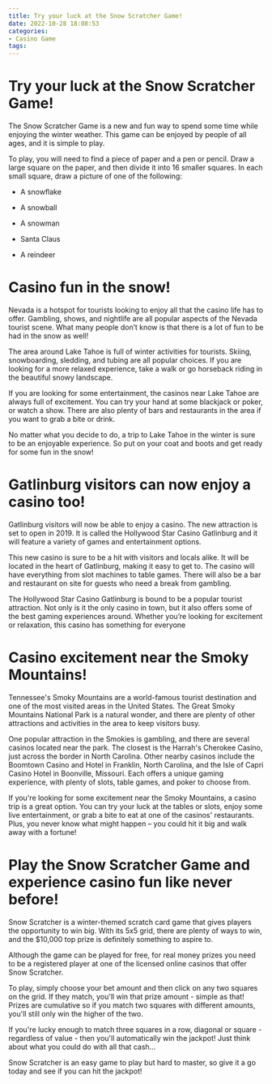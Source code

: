 ```yaml
---
title: Try your luck at the Snow Scratcher Game!
date: 2022-10-28 18:08:53
categories:
- Casino Game
tags:
---
```



#  Try your luck at the Snow Scratcher Game!

The Snow Scratcher Game is a new and fun way to spend some time while enjoying the winter weather. This game can be enjoyed by people of all ages, and it is simple to play.

To play, you will need to find a piece of paper and a pen or pencil. Draw a large square on the paper, and then divide it into 16 smaller squares. In each small square, draw a picture of one of the following:

* A snowflake

* A snowball

* A snowman

* Santa Claus

* A reindeer


#  Casino fun in the snow!

Nevada is a hotspot for tourists looking to enjoy all that the casino life has to offer. Gambling, shows, and nightlife are all popular aspects of the Nevada tourist scene. What many people don’t know is that there is a lot of fun to be had in the snow as well!

The area around Lake Tahoe is full of winter activities for tourists. Skiing, snowboarding, sledding, and tubing are all popular choices. If you are looking for a more relaxed experience, take a walk or go horseback riding in the beautiful snowy landscape.

If you are looking for some entertainment, the casinos near Lake Tahoe are always full of excitement. You can try your hand at some blackjack or poker, or watch a show. There are also plenty of bars and restaurants in the area if you want to grab a bite or drink.

No matter what you decide to do, a trip to Lake Tahoe in the winter is sure to be an enjoyable experience. So put on your coat and boots and get ready for some fun in the snow!

#  Gatlinburg visitors can now enjoy a casino too!

Gatlinburg visitors will now be able to enjoy a casino. The new attraction is set to open in 2019. It is called the Hollywood Star Casino Gatlinburg and it will feature a variety of games and entertainment options.

This new casino is sure to be a hit with visitors and locals alike. It will be located in the heart of Gatlinburg, making it easy to get to. The casino will have everything from slot machines to table games. There will also be a bar and restaurant on site for guests who need a break from gambling.

The Hollywood Star Casino Gatlinburg is bound to be a popular tourist attraction. Not only is it the only casino in town, but it also offers some of the best gaming experiences around. Whether you’re looking for excitement or relaxation, this casino has something for everyone

#  Casino excitement near the Smoky Mountains!

Tennessee's Smoky Mountains are a world-famous tourist destination and one of the most visited areas in the United States. The Great Smoky Mountains National Park is a natural wonder, and there are plenty of other attractions and activities in the area to keep visitors busy.

One popular attraction in the Smokies is gambling, and there are several casinos located near the park. The closest is the Harrah's Cherokee Casino, just across the border in North Carolina. Other nearby casinos include the Boomtown Casino and Hotel in Franklin, North Carolina, and the Isle of Capri Casino Hotel in Boonville, Missouri. Each offers a unique gaming experience, with plenty of slots, table games, and poker to choose from.

If you're looking for some excitement near the Smoky Mountains, a casino trip is a great option. You can try your luck at the tables or slots, enjoy some live entertainment, or grab a bite to eat at one of the casinos' restaurants. Plus, you never know what might happen – you could hit it big and walk away with a fortune!

#  Play the Snow Scratcher Game and experience casino fun like never before!

Snow Scratcher is a winter-themed scratch card game that gives players the opportunity to win big. With its 5x5 grid, there are plenty of ways to win, and the $10,000 top prize is definitely something to aspire to.

Although the game can be played for free, for real money prizes you need to be a registered player at one of the licensed online casinos that offer Snow Scratcher.

To play, simply choose your bet amount and then click on any two squares on the grid. If they match, you'll win that prize amount - simple as that! Prizes are cumulative so if you match two squares with different amounts, you'll still only win the higher of the two.

If you're lucky enough to match three squares in a row, diagonal or square - regardless of value - then you'll automatically win the jackpot! Just think about what you could do with all that cash...

Snow Scratcher is an easy game to play but hard to master, so give it a go today and see if you can hit the jackpot!